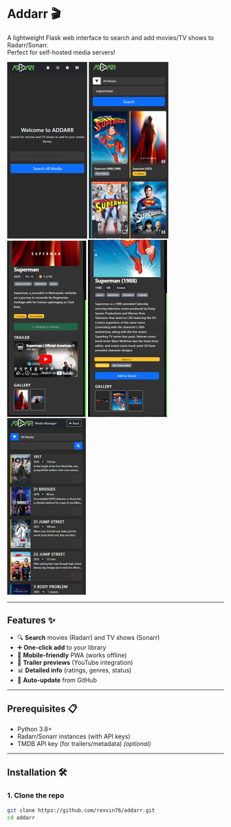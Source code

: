 # Addarr 🎬

A lightweight Flask web interface to search and add movies/TV shows to Radarr/Sonarr.  
Perfect for self-hosted media servers!  

![Demo Screenshot 1](/static/images/screenshot1.png)
![Demo Screenshot 2](/static/images/screenshot2.png)
![Demo Screenshot 3](/static/images/screenshot3.png)
![Demo Screenshot 4](/static/images/screenshot4.png)
![Demo Screenshot 5](/static/images/screenshot5.png)

---

## Features ✨
- 🔍 **Search** movies (Radarr) and TV shows (Sonarr)  
- ➕ **One-click add** to your library  
- 📱 **Mobile-friendly** PWA (works offline)  
- 🎥 **Trailer previews** (YouTube integration)  
- 📊 **Detailed info** (ratings, genres, status)  
- 🔄 **Auto-update** from GitHub  

---

## Prerequisites 📋
- Python 3.8+  
- Radarr/Sonarr instances (with API keys)  
- TMDB API key (for trailers/metadata) *(optional)*  

---

## Installation 🛠️

### 1. Clone the repo
```bash
git clone https://github.com/revvin76/addarr.git
cd addarr
